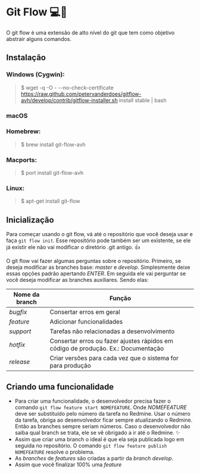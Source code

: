 # Git Flow   :computer::gem:

O git flow é uma extensão de alto nível do git que tem como objetivo abstrair alguns comandos.

## Instalação

### Windows (Cygwin):

> $ wget -q -O - --no-check-certificate https://raw.github.com/petervanderdoes/gitflow-avh/develop/contrib/gitflow-installer.sh install stable | bash

### macOS

### Homebrew:

> $ brew install git-flow-avh 

### Macports:

> $ port install git-flow-avh

### Linux:

> $ apt-get install git-flow 

## Inicialização

Para começar usando o git flow, vá até o repositório que você deseja usar e faça `git flow init`. Esse repositório pode também ser um existente, se ele já existir ele não vai modificar o diretório .git antigo. :thumbsup:

O git flow vai fazer algumas perguntas sobre o repositório. Primeiro, se deseja modificar as branches base: *master* e *develop*. Simplesmente deixe essas opções padrão apertando *ENTER*. Em seguida ele vai perguntar se você deseja modificar as branches auxiliares. Sendo elas:

Nome da branch | Função
-------------- | -------------
*bugfix* | Consertar erros em geral
*feature* | Adicionar funcionalidades
*support* | Tarefas não relacionadas a desenvolvimento
*hotfix* | Consertar erros ou fazer ajustes rápidos em código de produção. Ex.: Documentação
*release* | Criar versões para cada vez que o sistema for para produção

## Criando uma funcionalidade

+ Para criar uma funcionalidade, o desenvolvedor precisa fazer o comando `git flow feature start NOMEFEATURE`. Onde *NOMEFEATURE* deve ser substituído pelo número da tarefa no Redmine. Usar o número da tarefa, obriga ao desenvolvedor ficar sempre atualizando o Redmine. Então as branches sempre seriam números. Caso o desenvolvedor não saiba qual branch se trata, ele se vê obrigado a ir até o Redmine. :sparkles:
+ Assim que criar uma branch o ideal é que ela seja publicada logo em seguida no repositório. O comando `git flow feature publish NOMEFEATURE` resolve o problema.
+ As *branches* de *features* são criadas a partir da *branch* *develop*.
+ Assim que você finalizar 100% uma *feature*





